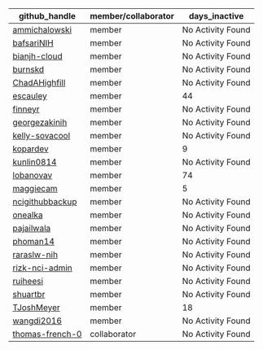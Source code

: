
| github_handle   | member/collaborator | days_inactive |
|-----------------|----------------------|---------------|
| [ammichalowski](https://github.com/ammichalowski) | member               | No Activity Found |
| [bafsariNIH](https://github.com/bafsariNIH) | member               | No Activity Found |
| [bianjh-cloud](https://github.com/bianjh-cloud) | member               | No Activity Found |
| [burnskd](https://github.com/burnskd) | member               | No Activity Found |
| [ChadAHighfill](https://github.com/ChadAHighfill) | member               | No Activity Found |
| [escauley](https://github.com/escauley) | member               | 44            |
| [finneyr](https://github.com/finneyr) | member               | No Activity Found |
| [georgezakinih](https://github.com/georgezakinih) | member               | No Activity Found |
| [kelly-sovacool](https://github.com/kelly-sovacool) | member               | No Activity Found |
| [kopardev](https://github.com/kopardev) | member               | 9             |
| [kunlin0814](https://github.com/kunlin0814) | member               | No Activity Found |
| [lobanovav](https://github.com/lobanovav) | member               | 74            |
| [maggiecam](https://github.com/maggiecam) | member               | 5             |
| [ncigithubbackup](https://github.com/ncigithubbackup) | member               | No Activity Found |
| [onealka](https://github.com/onealka) | member               | No Activity Found |
| [pajailwala](https://github.com/pajailwala) | member               | No Activity Found |
| [phoman14](https://github.com/phoman14) | member               | No Activity Found |
| [raraslw-nih](https://github.com/raraslw-nih) | member               | No Activity Found |
| [rizk-nci-admin](https://github.com/rizk-nci-admin) | member               | No Activity Found |
| [ruiheesi](https://github.com/ruiheesi) | member               | No Activity Found |
| [shuartbr](https://github.com/shuartbr) | member               | No Activity Found |
| [TJoshMeyer](https://github.com/TJoshMeyer) | member               | 18            |
| [wangdi2016](https://github.com/wangdi2016) | member               | No Activity Found |
| [thomas-french-0](https://github.com/thomas-french-0) | collaborator         | No Activity Found |
